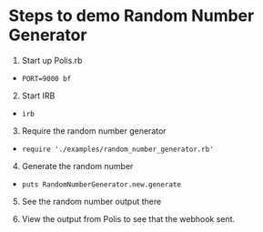 # Steps to demo Random Number Generator

1. Start up Polis.rb
  - `PORT=9000 bf`

2. Start IRB
  - `irb`

3. Require the random number generator
  - `require './examples/random_number_generator.rb'`

4. Generate the random number
  - `puts RandomNumberGenerator.new.generate`

5. See the random number output there

6. View the output from Polis to see that the webhook sent.

